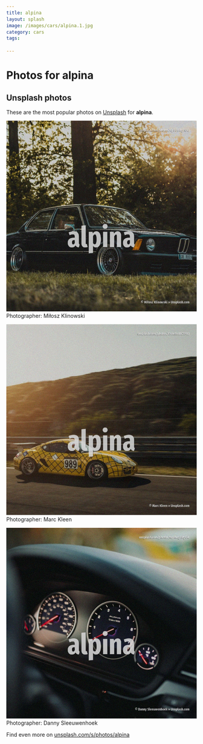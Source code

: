 ```yaml
---
title: alpina
layout: splash
image: /images/cars/alpina.1.jpg
category: cars
tags:

---
```

# Photos for alpina
 
## Unsplash photos
These are the most popular photos on [Unsplash](https://unsplash.com) for **alpina**.
 
![alpina](/images/cars/alpina.1.jpg)
Photographer:  Miłosz Klinowski
 
![alpina](/images/cars/alpina.2.jpg)
Photographer:  Marc Kleen
 
![alpina](/images/cars/alpina.3.jpg)
Photographer:  Danny Sleeuwenhoek
 
Find even more on [unsplash.com/s/photos/alpina](https://unsplash.com/s/photos/alpina)
 
